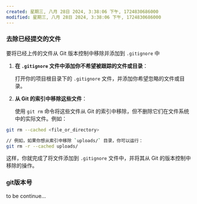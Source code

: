 ```yaml
---
created: 星期三, 八月 28日 2024, 3:38:06 下午, 1724830686000
modified: 星期三, 八月 28日 2024, 3:38:06 下午, 1724830686000
---
```



### 去除已经提交的文件

要将已经上传的文件从 Git 版本控制中移除并添加到 `.gitignore` 中

1. **在 `.gitignore` 文件中添加你不希望被跟踪的文件或目录**：
    
    打开你的项目根目录下的 `.gitignore` 文件，并添加你希望忽略的文件或目录。

2. **从 Git 的索引中移除这些文件**：
    
    使用 `git rm` 命令将这些文件从 Git 的索引中移除，但不删除它们在文件系统中的实际文件。例如：
    
```bash
git rm --cached <file_or_directory>    

// 例如，如果你想从索引中移除 `uploads/` 目录，你可以运行：
git rm -r --cached uploads/
```

这样，你就完成了将文件添加到 `.gitignore` 文件中，并将其从 Git 的版本控制中移除的操作。


### git版本号

to be continue...

